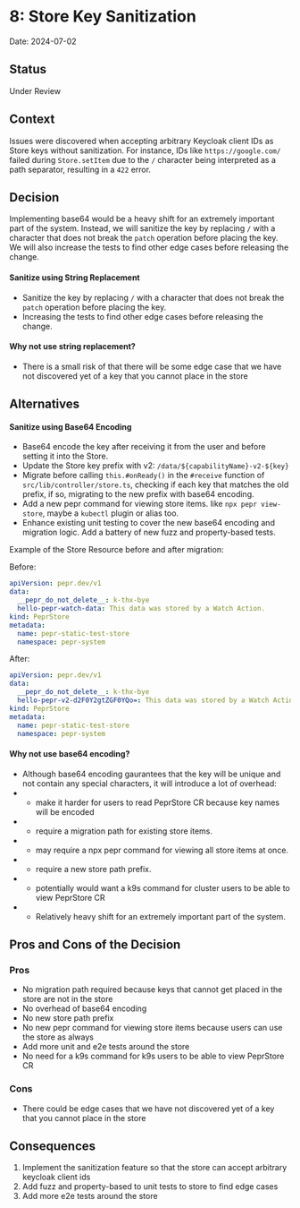 # 8: Store Key Sanitization

Date: 2024-07-02

## Status

Under Review

## Context

Issues were discovered when accepting arbitrary Keycloak client IDs as Store keys without sanitization. For instance, IDs like `https://google.com/` failed during `Store.setItem` due to the `/` character being interpreted as a path separator, resulting in a `422` error.


## Decision

Implementing base64 would be a heavy shift for an extremely important part of the system. Instead, we will sanitize the key by replacing `/` with a character that does not break the `patch` operation before placing the key. We will also increase the tests to find other edge cases before releasing the change.

#### Sanitize using String Replacement
* Sanitize the key by replacing `/` with a character that does not break the `patch` operation before placing the key.
* Increasing the tests to find other edge cases before releasing the change.

#### Why not use string replacement?

* There is a small risk of that there will be some edge case that we have not discovered yet of a key that you cannot place in the store

## Alternatives

#### Sanitize using Base64 Encoding
* Base64 encode the key after receiving it from the user and before setting it into the Store.
* Update the Store key prefix with v2: `/data/${capabilityName}-v2-${key}`
* Migrate before calling `this.#onReady()` in the `#receive` function of `src/lib/controller/store.ts`, checking if each key that matches the old prefix, if so, migrating to the new prefix with base64 encoding. 
* Add a new pepr command for viewing store items. like `npx pepr view-store`, maybe a `kubectl` plugin or alias too.
* Enhance existing unit testing to cover the new base64 encoding and migration logic. Add a battery of new fuzz and property-based tests.

Example of the Store Resource before and after migration:

Before:
```yaml
apiVersion: pepr.dev/v1
data:
  __pepr_do_not_delete__: k-thx-bye
  hello-pepr-watch-data: This data was stored by a Watch Action.
kind: PeprStore
metadata:
  name: pepr-static-test-store
  namespace: pepr-system
```

After:
```yaml
apiVersion: pepr.dev/v1
data:
  __pepr_do_not_delete__: k-thx-bye
  hello-pepr-v2-d2F0Y2gtZGF0YQo=: This data was stored by a Watch Action.
kind: PeprStore
metadata:
  name: pepr-static-test-store
  namespace: pepr-system
```
#### Why not use base64 encoding?

* Although base64 encoding gaurantees that the key will be unique and not contain any special characters, it will introduce a lot of overhead:
* * make it harder for users to read PeprStore CR because key names will be encoded
* * require a migration path for existing store items.
* * may require a npx pepr command for viewing all store items at once.
* * require a new store path prefix.
* * potentially would want a k9s command for cluster users to be able to view PeprStore CR
* * Relatively heavy shift for an extremely important part of the system.


## Pros and Cons of the Decision

### Pros
- No migration path required because keys that cannot get placed in the store are not in the store
- No overhead of base64 encoding
- No new store path prefix
- No new pepr command for viewing store items because users can use the store as always
- Add more unit and e2e tests around the store
- No need for a k9s command for k9s users to be able to view PeprStore CR

### Cons
- There could be edge cases that we have not discovered yet of a key that you cannot place in the store

## Consequences

1. Implement the sanitization feature so that the store can accept arbitrary keycloak client ids
2. Add fuzz and property-based to unit tests to store to find edge cases
3. Add more e2e tests around the store

